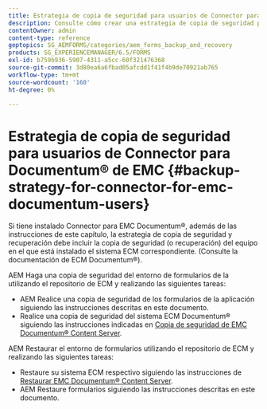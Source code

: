 ```yaml
---
title: Estrategia de copia de seguridad para usuarios de Connector para Documentum&reg; de EMC
description: Consulte cómo crear una estrategia de copia de seguridad para los usuarios de Connector for EMC Documentum&reg;.
contentOwner: admin
content-type: reference
geptopics: SG_AEMFORMS/categories/aem_forms_backup_and_recovery
products: SG_EXPERIENCEMANAGER/6.5/FORMS
exl-id: b759b936-5907-4311-a5cc-60f321476368
source-git-commit: 3d80ea6a6fbad05afcdd1f41f4b9de70921ab765
workflow-type: tm+mt
source-wordcount: '160'
ht-degree: 0%

---
```


# Estrategia de copia de seguridad para usuarios de Connector para Documentum® de EMC {#backup-strategy-for-connector-for-emc-documentum-users}

Si tiene instalado Connector para EMC Documentum®, además de las instrucciones de este capítulo, la estrategia de copia de seguridad y recuperación debe incluir la copia de seguridad (o recuperación) del equipo en el que está instalado el sistema ECM correspondiente. (Consulte la documentación de ECM Documentum®).

AEM Haga una copia de seguridad del entorno de formularios de la utilizando el repositorio de ECM y realizando las siguientes tareas:

* AEM Realice una copia de seguridad de los formularios de la aplicación siguiendo las instrucciones descritas en este documento.
* Realice una copia de seguridad del sistema ECM Documentum® siguiendo las instrucciones indicadas en [Copia de seguridad de EMC Documentum® Content Server](/help/forms/using/admin-help/backing-recovering-emc-documentum-repository.md#back-up-the-emc-documentum-content-server).

AEM Restaurar el entorno de formularios utilizando el repositorio de ECM y realizando las siguientes tareas:

* Restaure su sistema ECM respectivo siguiendo las instrucciones de [Restaurar EMC Documentum® Content Server](/help/forms/using/admin-help/backing-recovering-emc-documentum-repository.md#restore-the-emc-documentum-content-server).
* AEM Restaure formularios siguiendo las instrucciones descritas en este documento.
